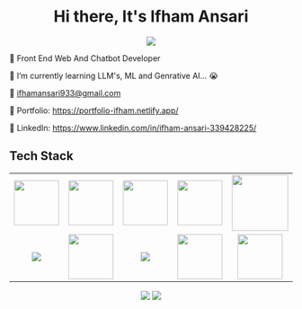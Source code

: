 <body>
  <div align="center">
    <h1> Hi there, It's Ifham Ansari<a href="https://ameenhamza.github.io/Portfolio-theme/"></h1>
  </div>
<p align="center">
<a href="https://github.com/Ifham-Ansari"><img src="https://readme-typing-svg.herokuapp.com/?lines=Front+End+Web+Developer;Chatbot+Developer;Java+Developer;&font=Roboto&size=26&duration=3500&pause=500&center=true&width=500&height=50&color=eab676"></a>
	

🤵 Front End Web And Chatbot Developer 

📓 I’m currently learning LLM's, ML and Genrative AI... 😭

📧  ifhamansari933@gmail.com

🎨 Portfolio: https://portfolio-ifham.netlify.app/

💼 LinkedIn: https://www.linkedin.com/in/ifham-ansari-339428225/

 
<h2>Tech Stack</h2>

<table width="100">
<tr>

 <td align='center'>
        <img src="https://upload.wikimedia.org/wikipedia/commons/thumb/3/38/HTML5_Badge.svg/600px-HTML5_Badge.svg.png"  width="80">
    </td>

<td align='center' width="200">
        <img src="https://cdn.pixabay.com/photo/2017/08/05/11/16/logo-2582747_640.png" width="80">
    </td>

<td align='center' width="200">
        <img src="https://github.com/abranhe/programming-languages-logos/blob/master/src/javascript/javascript.svg" width="80">
    </td>

 <td align='center' width="200">
        <img src="https://www.drupal.org/files/project-images/bootstrap5.jpeg" width="80">
    </td>

 <td align='center' width="200">
        <img src="https://www.vectorlogo.zone/logos/reactjs/reactjs-ar21.svg" width="100">
    </td>
 
</tr>
 
<tr>

<td align='center' width="200">
        <img src="https://logos-world.net/wp-content/uploads/2022/07/Java-Logo.png">
    </td>

<td align='center' width="200">
        <img src="https://upload.wikimedia.org/wikipedia/commons/thumb/c/c3/Python-logo-notext.svg/1200px-Python-logo-notext.svg.png" width="80">
    </td>

<td align='center' width="200">
        <img src="https://1000logos.net/wp-content/uploads/2020/08/MySQL-Logo.png">
    </td>

<td align='center' width="200">
        <img src="https://git-scm.com/images/logos/downloads/Git-Icon-1788C.png" width="80">
    </td>

 <td align='center'>
        <img src="https://encrypted-tbn0.gstatic.com/images?q=tbn:ANd9GcRdiuS4wdOSTmlzl6hpbsggfnf9GDqtZVGyLg&usqp=CAU" width="80">
    </td>

</tr>
 

    
</table>
</p>
<p align="center">
<a href="https://www.linkedin.com/in/ifham-ansari-339428225/"><img src="https://img.shields.io/badge/-Ifham%20Hamza-0077B5?style=flat&logo=Linkedin&logoColor=white"/></a>
<a href="mailto:ifhamansari933@gmail.com"><img src="https://img.shields.io/badge/-ifhamansari933@gmail.com-D14836?style=flat&logo=Gmail&logoColor=white"/></a>
 </p>
 
<br>
